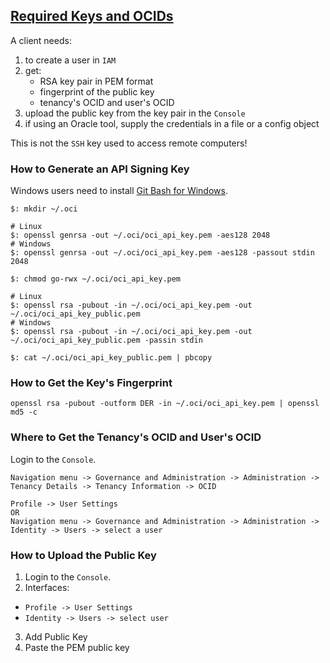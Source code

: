 ## [Required Keys and OCIDs](https://docs.cloud.oracle.com/en-us/iaas/Content/API/Concepts/apisigningkey.htm)

A client needs:
1) to create a user in `IAM`
2) get:
    * RSA key pair in PEM format
    * fingerprint of the public key
    * tenancy's OCID and user's OCID
3) upload the public key from the key pair in the `Console`
4) if using an Oracle tool, supply the credentials in a file or a config object

This is not the `SSH` key used to access remote computers!  

### How to Generate an API Signing Key

Windows users need to install [Git Bash for Windows](https://git-scm.com/download/win).  

```
$: mkdir ~/.oci

# Linux
$: openssl genrsa -out ~/.oci/oci_api_key.pem -aes128 2048
# Windows
$: openssl genrsa -out ~/.oci/oci_api_key.pem -aes128 -passout stdin 2048

$: chmod go-rwx ~/.oci/oci_api_key.pem

# Linux
$: openssl rsa -pubout -in ~/.oci/oci_api_key.pem -out ~/.oci/oci_api_key_public.pem
# Windows
$: openssl rsa -pubout -in ~/.oci/oci_api_key.pem -out ~/.oci/oci_api_key_public.pem -passin stdin

$: cat ~/.oci/oci_api_key_public.pem | pbcopy
```

### How to Get the Key's Fingerprint

```
openssl rsa -pubout -outform DER -in ~/.oci/oci_api_key.pem | openssl md5 -c
```

### Where to Get the Tenancy's OCID and User's OCID

Login to the `Console`.  

```
Navigation menu -> Governance and Administration -> Administration -> Tenancy Details -> Tenancy Information -> OCID
```

```
Profile -> User Settings
OR
Navigation menu -> Governance and Administration -> Administration -> Identity -> Users -> select a user
```

### How to Upload the Public Key

1) Login to the `Console`.  
2) Interfaces:
  * ```Profile -> User Settings```
  * ```Identity -> Users -> select user```
3) Add Public Key
4) Paste the PEM public key
